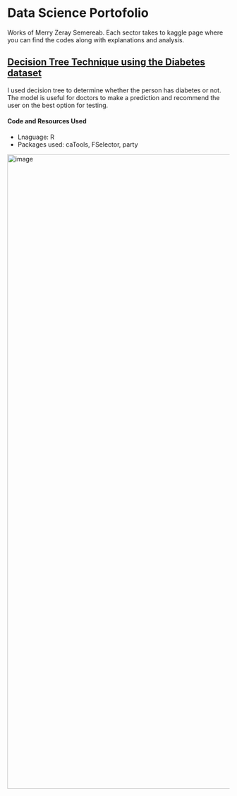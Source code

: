# Data Science Portofolio
Works of Merry Zeray Semereab. 
Each sector takes to kaggle page where you can find the codes along with explanations and analysis.

## <a href="https://www.kaggle.com/code/merryzeray/decision-tree-technique-using-the-diabetes-dataset" target="_blank">Decision Tree Technique using the Diabetes dataset</a>
I used decision tree to determine whether the person has diabetes or not. The model is useful for doctors to make a prediction and recommend the user on the best option for testing. 
#### Code and Resources Used
* Lnaguage: R
* Packages used: caTools, FSelector, party
<img width="1440" alt="image" src="https://user-images.githubusercontent.com/59441158/199807465-58f23dbe-7959-4b93-884f-535017cc1589.png">







